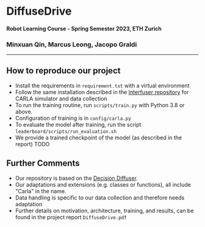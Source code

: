 # DiffuseDrive 
#### Robot Learning Course - Spring Semester 2023, ETH Zurich
### Minxuan Qin, Marcus Leong, Jacopo Graldi
---
## How to reproduce our project
* Install the requirements in ```requirement.txt``` with a virtual environment 
* Follow the same installation described in the [Interfuser repository](https://github.com/opendilab/InterFuser) for CARLA simulator and data collection
* To run the training routine, run ```scripts/train.py``` with Python 3.8 or above.
* Configuration of training is in ```config/carla.py```
* To evaluate the model after training, run the script ```leaderboard/scripts/run_evaluation.sh```
* We provide a trained checkpoint of the model (as described in the report) TODO

## Further Comments
* Our repository is based on the [Decision Diffuser](https://github.com/anuragajay/decision-diffuser/tree/main/code). 
* Our adaptations and extensions (e.g. classes or functions), all include "Carla" in the name.
* Data handling is specific to our data collection and therefore needs adaptation
* Further details on motivation, architecture, training, and results, can be found in the project report ```DiffuseDrive.pdf```
